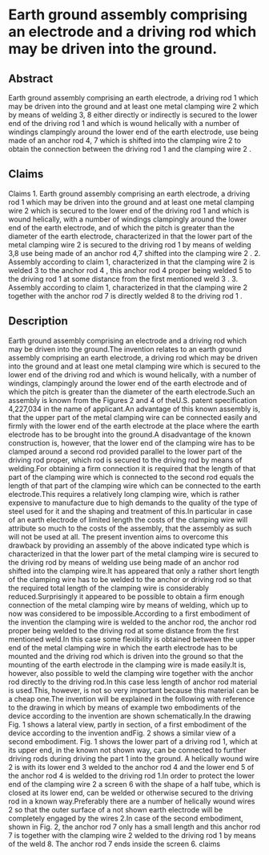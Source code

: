 # Earth ground assembly comprising an electrode and a driving rod which may be driven into the ground.

## Abstract
Earth ground assembly comprising an earth electrode, a driving rod 1 which may be driven into the ground and at least one metal clamping wire 2 which by means of welding 3, 8 either directly or indirectly is secured to the lower end of the driving rod 1 and which is wound helically with a number of windings clampingly around the lower end of the earth electrode, use being made of an anchor rod 4, 7 which is shifted into the clamping wire 2 to obtain the connection between the driving rod 1 and the clamping wire 2 .

## Claims
Claims 1. Earth ground assembly comprising an earth electrode, a driving rod 1 which may be driven into the ground and at least one metal clamping wire 2 which is secured to the lower end of the driving rod 1 and which is wound helically, with a number of windings clampingly around the lower end of the earth electrode, and of which the pitch is greater than the diameter of the earth electrode, characterized in that the lower part of the metal clamping wire 2 is secured to the driving rod 1 by means of welding 3,8 use being made of an anchor rod 4,7 shifted into the clamping wire 2 . 2. Assembly according to claim 1, characterized in that the clamping wire 2 is welded 3 to the anchor rod 4 , this anchor rod 4 proper being welded 5 to the driving rod 1 at some distance from the first mentioned weld 3 . 3. Assembly according to claim 1, characterized in that the clamping wire 2 together with the anchor rod 7 is directly welded 8 to the driving rod 1 .

## Description
Earth ground assembly comprising an electrode and a driving rod which may be driven into the ground.The invention relates to an earth ground assembly comprising an earth electrode, a driving rod which may be driven into the ground and at least one metal clamping wire which is secured to the lower end of the driving rod and which is wound helically, with a number of windings, clampingly around the lower end of the earth electrode and of which the pitch is greater than the diameter of the earth electrode.Such an assembly is known from the Figures 2 and 4 of theU.S. patent specification 4,227,034 in the name of applicant.An advantage of this known assembly is, that the upper part of the metal clamping wire can be connected easily and firmly with the lower end of the earth electrode at the place where the earth electrode has to be brought into the ground.A disadvantage of the known construction is, however, that the lower end of the clamping wire has to be clamped around a second rod provided parallel to the lower part of the driving rod proper, which rod is secured to the driving rod by means of welding.For obtaining a firm connection it is required that the length of that part of the clamping wire which is connected to the second rod equals the length of that part of the clamping wire which can be connected to the earth electrode.This requires a relatively long clamping wire, which is rather expensive to manufacture due to high demands to the quality of the type of steel used for it and the shaping and treatment of this.In particular in case of an earth electrode of limited length the costs of the clamping wire will attribute so much to the costs of the assembly, that the assembly as such will not be used at all. The present invention aims to overcome this drawback by providing an assembly of the above indicated type which is characterized in that the lower part of the metal clamping wire is secured to the driving rod by means of welding use being made of an anchor rod shifted into the clamping wire.It has appeared that only a rather short length of the clamping wire has to be welded to the anchor or driving rod so that the required total length of the clamping wire is considerably reduced.Surprisingly it appeared to be possible to obtain a firm enough connection of the metal clamping wire by means of welding, which up to now was considered to be impossible.According to a first embodiment of the invention the clamping wire is welded to the anchor rod, the anchor rod proper being welded to the driving rod at some distance from the first mentioned weld.In this case some flexibility is obtained between the upper end of the metal clamping wire in which the earth electrode has to be mounted and the driving rod which is driven into the ground so that the mounting of the earth electrode in the clamping wire is made easily.It is, however, also possible to weld the clamping wire together with the anchor rod directly to the driving rod.In this case less length of anchor rod material is used.This, however, is not so very important because this material can be a cheap one.The invention will be explained in the following with reference to the drawing in which by means of example two embodiments of the device according to the invention are shown schematically.In the drawing Fig. 1 shows a lateral view, partly in section, of a first embodiment of the device according to the invention andFig. 2 shows a similar view of a second embodiment. Fig. 1 shows the lower part of a driving rod 1, which at its upper end, in the known not shown way, can be connected to further driving rods during driving the part 1 into the ground. A helically wound wire 2 is with its lower end 3 welded to the anchor rod 4 and the lower end 5 of the anchor rod 4 is welded to the driving rod 1.In order to protect the lower end of the clamping wire 2 a screen 6 with the shape of a half tube, which is closed at its lower end, can be welded or otherwise secured to the driving rod in a known way.Preferably there are a number of helically wound wires 2 so that the outer surface of a not shown earth electrode will be completely engaged by the wires 2.In case of the second embodiment, shown in Fig. 2, the anchor rod 7 only has a small length and this anchor rod 7 is together with the clamping wire 2 welded to the driving rod 1 by means of the weld 8. The anchor rod 7 ends inside the screen 6. claims